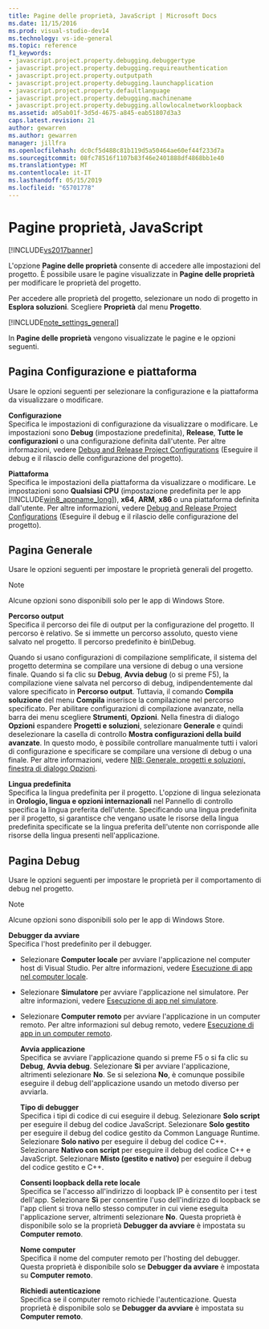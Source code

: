 ```yaml
---
title: Pagine delle proprietà, JavaScript | Microsoft Docs
ms.date: 11/15/2016
ms.prod: visual-studio-dev14
ms.technology: vs-ide-general
ms.topic: reference
f1_keywords:
- javascript.project.property.debugging.debuggertype
- javascript.project.property.debugging.requireauthentication
- javascript.project.property.outputpath
- javascript.project.property.debugging.launchapplication
- javascript.project.property.defaultlanguage
- javascript.project.property.debugging.machinename
- javascript.project.property.debugging.allowlocalnetworkloopback
ms.assetid: a05ab01f-3d5d-4675-a845-eab51807d3a3
caps.latest.revision: 21
author: gewarren
ms.author: gewarren
manager: jillfra
ms.openlocfilehash: dc0cf5d488c81b119d5a50464ae60ef44f233d7a
ms.sourcegitcommit: 08fc78516f1107b83f46e2401888df4868bb1e40
ms.translationtype: MT
ms.contentlocale: it-IT
ms.lasthandoff: 05/15/2019
ms.locfileid: "65701778"
---
```

# <a name="property-pages-javascript"></a>Pagine proprietà, JavaScript
[!INCLUDE[vs2017banner](../../includes/vs2017banner.md)]

L'opzione **Pagine delle proprietà** consente di accedere alle impostazioni del progetto. È possibile usare le pagine visualizzate in **Pagine delle proprietà** per modificare le proprietà del progetto.  
  
 Per accedere alle proprietà del progetto, selezionare un nodo di progetto in **Esplora soluzioni**. Scegliere **Proprietà** dal menu **Progetto**.  
  
 [!INCLUDE[note_settings_general](../../includes/note-settings-general-md.md)]  
  
 In **Pagine delle proprietà** vengono visualizzate le pagine e le opzioni seguenti.  
  
## <a name="configuration-and-platform-page"></a>Pagina Configurazione e piattaforma  
 Usare le opzioni seguenti per selezionare la configurazione e la piattaforma da visualizzare o modificare.  
  
 **Configurazione**  
 Specifica le impostazioni di configurazione da visualizzare o modificare. Le impostazioni sono **Debug** (impostazione predefinita), **Release**, **Tutte le configurazioni** o una configurazione definita dall'utente. Per altre informazioni, vedere [Debug and Release Project Configurations](https://msdn.microsoft.com/0440b300-0614-4511-901a-105b771b236e) (Eseguire il debug e il rilascio delle configurazione del progetto).  
  
 **Piattaforma**  
 Specifica le impostazioni della piattaforma da visualizzare o modificare. Le impostazioni sono **Qualsiasi CPU** (impostazione predefinita per le app [!INCLUDE[win8_appname_long](../../includes/win8-appname-long-md.md)]), **x64**, **ARM**, **x86** o una piattaforma definita dall'utente. Per altre informazioni, vedere [Debug and Release Project Configurations](https://msdn.microsoft.com/0440b300-0614-4511-901a-105b771b236e) (Eseguire il debug e il rilascio delle configurazione del progetto).  
  
## <a name="general-page"></a>Pagina Generale  
 Usare le opzioni seguenti per impostare le proprietà generali del progetto.  
  
> [!NOTE]
> Alcune opzioni sono disponibili solo per le app di Windows Store.  
  
 **Percorso output**  
 Specifica il percorso dei file di output per la configurazione del progetto. Il percorso è relativo. Se si immette un percorso assoluto, questo viene salvato nel progetto. Il percorso predefinito è bin\Debug.  
  
 Quando si usano configurazioni di compilazione semplificate, il sistema del progetto determina se compilare una versione di debug o una versione finale. Quando si fa clic su **Debug**, **Avvia debug** (o si preme F5), la compilazione viene salvata nel percorso di debug, indipendentemente dal valore specificato in **Percorso output**. Tuttavia, il comando **Compila soluzione** del menu **Compila** inserisce la compilazione nel percorso specificato. Per abilitare configurazioni di compilazione avanzate, nella barra dei menu scegliere **Strumenti**, **Opzioni**. Nella finestra di dialogo **Opzioni** espandere **Progetti e soluzioni**, selezionare **Generale** e quindi deselezionare la casella di controllo **Mostra configurazioni della build avanzate**. In questo modo, è possibile controllare manualmente tutti i valori di configurazione e specificare se compilare una versione di debug o una finale. Per altre informazioni, vedere [NIB: Generale, progetti e soluzioni, finestra di dialogo Opzioni](https://msdn.microsoft.com/8f8e37e8-b28d-4b13-bfeb-ea4d3312aeca).  
  
 **Lingua predefinita**  
 Specifica la lingua predefinita per il progetto. L'opzione di lingua selezionata in **Orologio, lingua e opzioni internazionali** nel Pannello di controllo specifica la lingua preferita dell'utente. Specificando una lingua predefinita per il progetto, si garantisce che vengano usate le risorse della lingua predefinita specificate se la lingua preferita dell'utente non corrisponde alle risorse della lingua presenti nell'applicazione.  
  
## <a name="debug-page"></a>Pagina Debug  
 Usare le opzioni seguenti per impostare le proprietà per il comportamento di debug nel progetto.  
  
> [!NOTE]
> Alcune opzioni sono disponibili solo per le app di Windows Store.  
  
 **Debugger da avviare**  
 Specifica l'host predefinito per il debugger.  
  
- Selezionare **Computer locale** per avviare l'applicazione nel computer host di Visual Studio. Per altre informazioni, vedere [Esecuzione di app nel computer locale](http://go.microsoft.com/fwlink/?LinkId=234912).  
  
- Selezionare **Simulatore** per avviare l'applicazione nel simulatore. Per altre informazioni, vedere [Esecuzione di app nel simulatore](http://go.microsoft.com/fwlink/?LinkId=234913).  
  
- Selezionare **Computer remoto** per avviare l'applicazione in un computer remoto. Per altre informazioni sul debug remoto, vedere [Esecuzione di app in un computer remoto](http://go.microsoft.com/fwlink/?LinkId=234914).  
  
  **Avvia applicazione**  
  Specifica se avviare l'applicazione quando si preme F5 o si fa clic su **Debug**, **Avvia debug**. Selezionare **Sì** per avviare l'applicazione, altrimenti selezionare **No**. Se si seleziona **No**, è comunque possibile eseguire il debug dell'applicazione usando un metodo diverso per avviarla.  
  
  **Tipo di debugger**  
  Specifica i tipi di codice di cui eseguire il debug. Selezionare **Solo script** per eseguire il debug del codice JavaScript. Selezionare **Solo gestito** per eseguire il debug del codice gestito da Common Language Runtime. Selezionare **Solo nativo** per eseguire il debug del codice C++. Selezionare **Nativo con script** per eseguire il debug del codice C++ e JavaScript. Selezionare **Misto (gestito e nativo)** per eseguire il debug del codice gestito e C++.  
  
  **Consenti loopback della rete locale**  
  Specifica se l'accesso all'indirizzo di loopback IP è consentito per i test dell'app. Selezionare **Sì** per consentire l'uso dell'indirizzo di loopback se l'app client si trova nello stesso computer in cui viene eseguita l'applicazione server, altrimenti selezionare **No**. Questa proprietà è disponibile solo se la proprietà **Debugger da avviare** è impostata su **Computer remoto**.  
  
  **Nome computer**  
  Specifica il nome del computer remoto per l'hosting del debugger. Questa proprietà è disponibile solo se **Debugger da avviare** è impostata su **Computer remoto**.  
  
  **Richiedi autenticazione**  
  Specifica se il computer remoto richiede l'autenticazione. Questa proprietà è disponibile solo se **Debugger da avviare** è impostata su **Computer remoto**.
